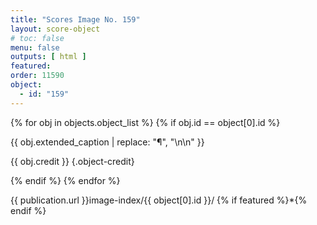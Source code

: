 ```yaml
---
title: "Scores Image No. 159"
layout: score-object
# toc: false
menu: false
outputs: [ html ]
featured: 
order: 11590
object:
  - id: "159"
---
```


{% for obj in objects.object_list %}
{% if obj.id == object[0].id %}

{{ obj.extended_caption | replace: "¶", "\n\n" }}

{{ obj.credit }} {.object-credit}

{% endif %}
{% endfor %}

<div class="object-credit object-url is-print-only">

{{ publication.url }}image-index/{{ object[0].id }}/ {% if featured %}*{% endif %}

</div>
